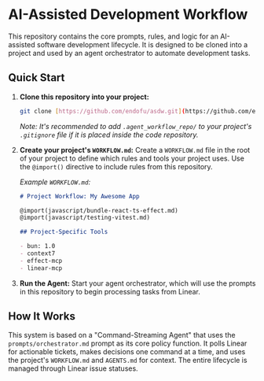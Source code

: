 # AI-Assisted Development Workflow

This repository contains the core prompts, rules, and logic for an AI-assisted software development lifecycle. It is designed to be cloned into a project and used by an agent orchestrator to automate development tasks.

## Quick Start

1.  **Clone this repository into your project:**

    ```bash
    git clone [https://github.com/endofu/asdw.git](https://github.com/endofu/asdw.git) .agent_workflow_repo
    ```

    _Note: It's recommended to add `.agent_workflow_repo/` to your project's `.gitignore` file if it is placed inside the code repository._

2.  **Create your project's `WORKFLOW.md`:**
    Create a `WORKFLOW.md` file in the root of your project to define which rules and tools your project uses. Use the `@import()` directive to include rules from this repository.

    _Example `WORKFLOW.md`:_

    ```markdown
    # Project Workflow: My Awesome App

    @import(javascript/bundle-react-ts-effect.md)
    @import(javascript/testing-vitest.md)

    ## Project-Specific Tools

    - bun: 1.0
    - context7
    - effect-mcp
    - linear-mcp
    ```

3.  **Run the Agent:**
    Start your agent orchestrator, which will use the prompts in this repository to begin processing tasks from Linear.

## How It Works

This system is based on a "Command-Streaming Agent" that uses the `prompts/orchestrator.md` prompt as its core policy function. It polls Linear for actionable tickets, makes decisions one command at a time, and uses the project's `WORKFLOW.md` and `AGENTS.md` for context. The entire lifecycle is managed through Linear issue statuses.
